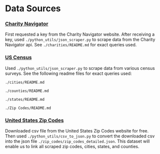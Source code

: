 # Data Sources

### [Charity Navigator](https://www.charitynavigator.org/index.cfm?bay=content.view&cpid=1397)

First requested a key from the Charity Navigator website. After receiving a key, used `./python_utils/json_scraper.py` to scrape data from the Charity Navigator api. See `./charities/README.md` for exact queries used.


### [US Census](https://www.census.gov/developers/)

Used `./python_utils/json_scraper.py` to scrape data from various census surveys. See the following readme files for exact queries used:

`./cities/README.md`

`./counties/README.md`

`./states/README.md`

`./Zip Codes/README.md`


### [United States Zip Codes](https://www.unitedstateszipcodes.org/zip-code-database/)

Downloaded csv file from the United States Zip Codes website for free. Then used `./python_utils/csv_to_json.py` to convert the downloaded csv into the json file `./zip_codes/zip_codes_detailed.json`. This dataset will enable us to link all scraped zip codes, cities, states, and counties.
